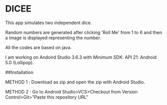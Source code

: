 # DICEE

This app simulates two independent dice.

Random numbers are generated after clicking 'Roll Me' from 1 to 6 and then a image is displayed representing the number.

All the codes are based on java.

I am working on Andoird Studio 3.6.3 with Minimum SDK: API 21: Android 5.0 (Lollipop).

##Installation

METHOD 1 : Download as zip and open the zip with Android Studio.

METHOD 2 : Go to Android Studio>VCS>Checkout from Version Control>Git>"Paste this repository URL"
